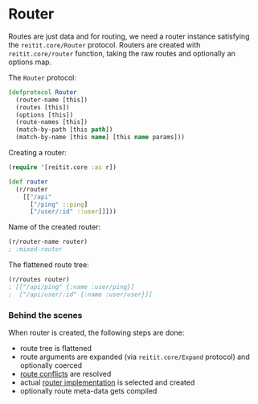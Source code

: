 # Router

Routes are just data and for routing, we need a router instance satisfying the `reitit.core/Router` protocol. Routers are created with `reitit.core/router` function, taking the raw routes and optionally an options map.

The `Router` protocol:

```clj
(defprotocol Router
  (router-name [this])
  (routes [this])
  (options [this])
  (route-names [this])
  (match-by-path [this path])
  (match-by-name [this name] [this name params]))
```

Creating a router:

```clj
(require '[reitit.core :as r])

(def router
  (r/router
    [["/api"
      ["/ping" ::ping]
      ["/user/:id" ::user]]]))
```

Name of the created router:

```clj
(r/router-name router)
; :mixed-router
```

The flattened route tree:

```clj
(r/routes router)
; [["/api/ping" {:name :user/ping}]
;  ["/api/user/:id" {:name :user/user}]]
```

### Behind the scenes
When router is created, the following steps are done:
* route tree is flattened
* route arguments are expanded (via `reitit.core/Expand` protocol) and optionally coerced
* [route conflicts](advanced/route_conflicts.md) are resolved
* actual [router implementation](../advanced/different_routers.md) is selected and created
* optionally route meta-data gets compiled
